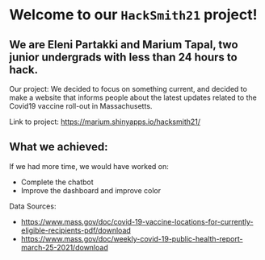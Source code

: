 
# Welcome to our `HackSmith21` project!

## We are Eleni Partakki and Marium Tapal, two junior undergrads with less than 24 hours to hack.

Our project: We decided to focus on something current, and decided to
make a website that informs people about the latest updates related to the Covid19 vaccine roll-out in Massachusetts.

Link to project: https://marium.shinyapps.io/hacksmith21/



What we achieved:
- 



If we had more time, we would have worked on:
- Complete the chatbot
- Improve the dashboard and improve color



Data Sources:
- https://www.mass.gov/doc/covid-19-vaccine-locations-for-currently-eligible-recipients-pdf/download
- https://www.mass.gov/doc/weekly-covid-19-public-health-report-march-25-2021/download
